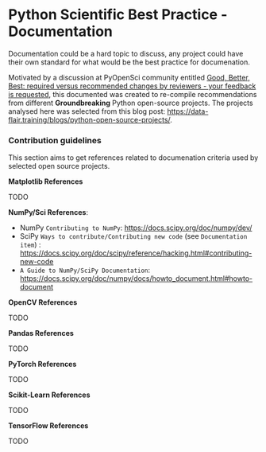 # Python Scientific Best Practice - Documentation

Documentation could be a hard topic to discuss, any project could have their own standard for what would be the best practice for documenation.

Motivated by a discussion at PyOpenSci community entitled [Good, Better, Best: required versus recommended changes by reviewers - your feedback is requested](https://pyopensci.discourse.group/t/good-better-best-required-versus-recommended-changes-by-reviewers-your-feedback-is-requested/160), this documented was created to re-compile recommendations from different **Groundbreaking** Python open-source projects. The projects analysed here was selected from this blog post: https://data-flair.training/blogs/python-open-source-projects/.

### Contribution guidelines

This section aims to get references related to documenation criteria used by selected open source projects.

**Matplotlib References**

TODO

**NumPy/Sci References**:

- NumPy `Contributing to NumPy`: https://docs.scipy.org/doc/numpy/dev/
- SciPy `Ways to contribute/Contributing new code` (see `Documentation item`) : https://docs.scipy.org/doc/scipy/reference/hacking.html#contributing-new-code
- `A Guide to NumPy/SciPy Documentation`: https://docs.scipy.org/doc/numpy/docs/howto_document.html#howto-document

**OpenCV References**

TODO


**Pandas References**

TODO

**PyTorch References**

TODO

**Scikit-Learn References**

TODO


**TensorFlow References**

TODO

